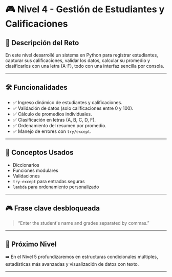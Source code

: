 # 🎮 Nivel 4 - Gestión de Estudiantes y Calificaciones


## 🧩 Descripción del Reto
En este nivel desarrollé un sistema en Python para registrar estudiantes, capturar sus calificaciones, validar los datos, calcular su promedio y clasificarlos con una letra (A-F), todo con una interfaz sencilla por consola.

---

## 🛠️ Funcionalidades
- ✅ Ingreso dinámico de estudiantes y calificaciones.
- ✅ Validación de datos (solo calificaciones entre 0 y 100).
- ✅ Cálculo de promedios individuales.
- ✅ Clasificación en letras (A, B, C, D, F).
- ✅ Ordenamiento del resumen por promedio.
- ✅ Manejo de errores con `try/except`.

---

## 🧠 Conceptos Usados
- Diccionarios
- Funciones modulares
- Validaciones
- `try-except` para entradas seguras
- `lambda` para ordenamiento personalizado

---

## 🎮 Frase clave desbloqueada
> “Enter the student's name and grades separated by commas.”

---

## 🏁 Próximo Nivel
➡️ En el Nivel 5 profundizaremos en estructuras condicionales múltiples, estadísticas más avanzadas y visualización de datos con texto.

---
